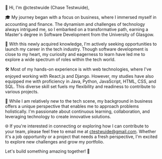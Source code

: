 👋 Hi, I'm @ctestwuide (Chase Testwuide),

🎓 My journey began with a focus on business, where I immersed myself in accounting and finance. The dynamism and challenges of technology always intrigued me, so I embarked on a transformative path, earning a Master's degree in Software Development from the University of Glasgow.

💼 With this newly acquired knowledge, I'm actively seeking opportunities to launch my career in the tech industry. Though software development is close to my heart, my curiosity and eagerness to learn have led me to explore a wide spectrum of roles within the tech world.

🛠️ Most of my hands-on experience is with web technologies, where I've enjoyed working with React.js and Django. However, my studies have also equipped me with proficiency in Java, Python, JavaScript, HTML, CSS, and SQL. This diverse skill set fuels my flexibility and readiness to contribute to various projects.

🚀 While I am relatively new to the tech scene, my background in business offers a unique perspective that enables me to approach problems holistically. I'm passionate about continuous learning, collaboration, and leveraging technology to create innovative solutions.

🌐 If you're interested in connecting or exploring how I can contribute to your team, please feel free to email me at ctestwuide@gmail.com. Whether it's a job opportunity or a project that needs a fresh perspective, I'm excited to explore new challenges and grow my portfolio.

Let's build something amazing together! 🚀
